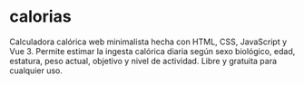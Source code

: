 # calorias
Calculadora calórica web minimalista hecha con HTML, CSS, JavaScript y Vue 3. Permite estimar la ingesta calórica diaria según sexo biológico, edad, estatura, peso actual, objetivo y nivel de actividad. Libre y gratuita para cualquier uso.
